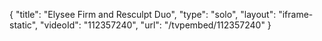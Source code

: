 {
    "title": "Elysee Firm and Resculpt Duo",
    "type": "solo",
    "layout": "iframe-static",
    "videoId": "112357240",
    "url": "\/tvpembed\/112357240"
}